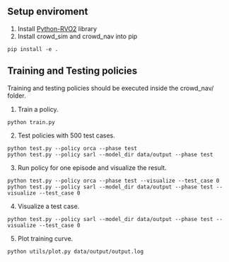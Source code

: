 ## Setup enviroment
1. Install [Python-RVO2](https://github.com/sybrenstuvel/Python-RVO2) library
2. Install crowd_sim and crowd_nav into pip
```
pip install -e .
```

## Training and Testing policies
Training and testing policies should be executed inside the crowd_nav/ folder.

1. Train a policy.
```
python train.py
```
2. Test policies with 500 test cases.
```
python test.py --policy orca --phase test
python test.py --policy sarl --model_dir data/output --phase test
```
3. Run policy for one episode and visualize the result.
```
python test.py --policy orca --phase test --visualize --test_case 0
python test.py --policy sarl --model_dir data/output --phase test --visualize --test_case 0
```
4. Visualize a test case.
```
python test.py --policy sarl --model_dir data/output --phase test --visualize --test_case 0
```
5. Plot training curve.
```
python utils/plot.py data/output/output.log
```
